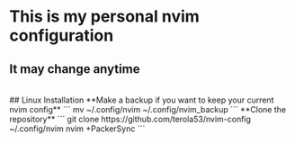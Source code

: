 # This is my personal nvim configuration
## It may change anytime
<br>
## Linux Installation
**Make a backup if you want to keep your current nvim config**
```
mv ~/.config/nvim ~/.config/nvim_backup
```
**Clone the repository**  
```
git clone https://github.com/terola53/nvim-config ~/.config/nvim
nvim +PackerSync
```
